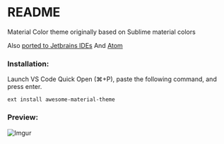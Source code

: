 # README
Material Color theme originally based on Sublime material colors

Also [ported to Jetbrains IDEs](https://github.com/marcosfede/awesome-material-jetbrains) 
And  [Atom](https://github.com/marcosfede/awesome-material-syntax) 

### Installation:
Launch VS Code Quick Open (⌘+P), paste the following command, and press enter.
```
ext install awesome-material-theme
```

### Preview:
![Imgur](http://i.imgur.com/tYbEuV3.png)
